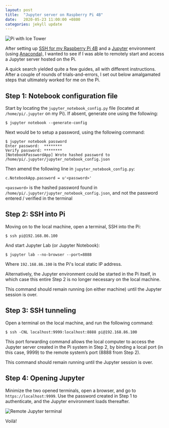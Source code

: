 ```yaml
---
layout: post
title:  "Jupyter server on Raspberry Pi 4B"
date:   2020-05-23 11:00:00 +0800
categories: jekyll update
---
```


![Pi with Ice Tower](https://zyf0717.github.io/assets/images/pi-ice-tower.jpg)

After setting up [SSH for my Raspberry Pi 4B](https://www.raspberrypi.org/documentation/remote-access/ssh/) and a [Jupyter](https://jupyter.org/) environment (using [Anaconda](https://www.anaconda.com/)), I wanted to see if I was able to remotely start and access a Jupyter server hosted on the Pi. 

A quick search yielded quite a few guides, all with different instructions. After a couple of rounds of trials-and-errors, I set out below amalgamated steps that ultimately worked for me on the Pi.

## Step 1: Notebook configuration file

Start by locating the `jupyter_notebook_config.py` file (located at `/home/pi/.jupyter` on my Pi). If absent, generate one using the following:

```shell
$ jupyter notebook --generate-config
```

Next would be to setup a password, using the following command:
```shell
$ jupyter notebook password
Enter password:  ********
Verify password: ********
[NotebookPasswordApp] Wrote hashed password to /home/pi/.jupyter/jupyter_notebook_config.json
```

Then amend the following line in `jupyter_notebook_config.py`:

```shell
c.NotebookApp.password = u'<password>'
```

`<password>` is the hashed password found in `/home/pi/.jupyter/jupyter_notebook_config.json`, and not the password entered / verified in the terminal

## Step 2: SSH into Pi

Moving on to the local machine, open a terminal, SSH into the Pi:

```shell
$ ssh pi@192.168.86.100
```

And start Jupyter Lab (or Jupyter Notebook):

```shell
$ jupyter lab --no-browser --port=8888
```
Where `192.168.86.100` is the Pi's local static IP address.

Alternatively, the Jupyter environment could be started in the Pi itself, in which case  this entire Step 2 is no longer necessary on the local machine.

This command should remain running (on either machine) until the Jupyter session is over.

## Step 3: SSH tunneling

Open a terminal on the local machine, and run the following command:

```shell
$ ssh -CNL localhost:9999:localhost:8888 pi@192.168.86.100
```

This port forwarding command allows the local computer to access the Jupyter server created in the Pi system in Step 2, by binding a local port (in this case, 9999) to the remote system’s port (8888 from Step 2).

This command should remain running until the Jupyter session is over.

## Step 4: Opening Jupyter

Minimize the two opened terminals, open a browser, and go to `https://localhost:9999`. Use the password created in Step 1 to authenticate, and the Jupyter environment loads thereafter.

![Remote Jupyter terminal](https://zyf0717.github.io/assets/images/pi-jupyter-terminal.png)

Voilà!

